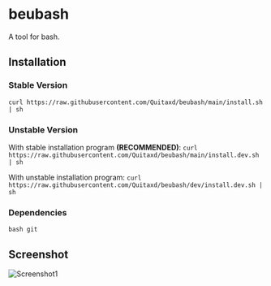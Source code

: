 # beubash
A tool for bash.

## Installation

### Stable Version
```
curl https://raw.githubusercontent.com/Quitaxd/beubash/main/install.sh | sh
```

### Unstable Version
With stable installation program **(RECOMMENDED)**: `curl https://raw.githubusercontent.com/Quitaxd/beubash/main/install.dev.sh | sh`

With unstable installation program: `curl https://raw.githubusercontent.com/Quitaxd/beubash/dev/install.dev.sh | sh`

### Dependencies
```
bash git
```

## Screenshot
![Screenshot1](https://i.imgur.com/YRYFWxY.png)
